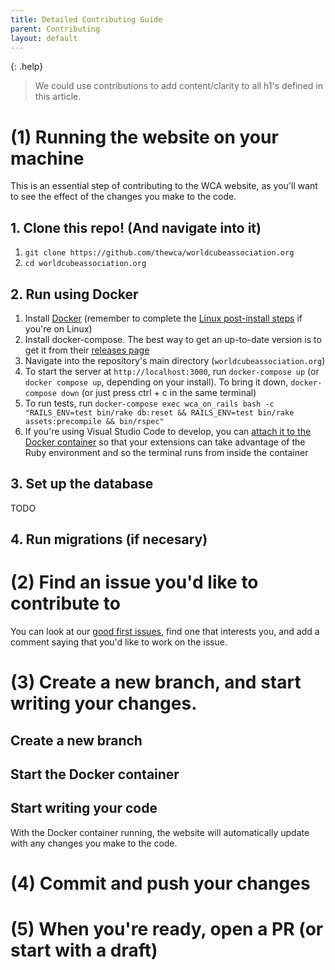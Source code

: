 ```yaml
---
title: Detailed Contributing Guide
parent: Contributing
layout: default
---
```


{: .help}
> We could use contributions to add content/clarity to all h1's defined in this article.

# (1) Running the website on your machine

This is an essential step of contributing to the WCA website, as you'll want to see the effect of the changes you make to the code.

## 1. Clone this repo! (And navigate into it)
1. `git clone https://github.com/thewca/worldcubeassociation.org`
2. `cd worldcubeassociation.org`

## 2. Run using Docker

1. Install [Docker](https://docs.docker.com/get-docker/) (remember to complete the [Linux post-install steps](https://docs.docker.com/engine/install/linux-postinstall/) if you're on Linux)
2. Install docker-compose. The best way to get an up-to-date version is to get it from their [releases page](https://github.com/docker/compose/releases)
3. Navigate into the repository's main directory (`worldcubeassociation.org`)
4. To start the server at `http://localhost:3000`, run `docker-compose up` (or `docker compose up`, depending on your install). To bring it down, `docker-compose down` (or just press ctrl + c in the same terminal)
5. To run tests, run `docker-compose exec wca_on_rails bash -c "RAILS_ENV=test bin/rake db:reset && RAILS_ENV=test bin/rake assets:precompile && bin/rspec"`
6. If you're using Visual Studio Code to develop, you can [attach it to the Docker container](https://code.visualstudio.com/docs/remote/containers) so that your extensions can take advantage of the Ruby environment and so the terminal runs from inside the container

## 3. Set up the database
TODO

## 4. Run migrations (if necesary)

# (2) Find an issue you'd like to contribute to

You can look at our [good first issues](), find one that interests you, and add a comment saying that you'd like to work on the issue. 

# (3) Create a new branch, and start writing your changes.

## Create a new branch

## Start the Docker container

## Start writing your code

With the Docker container running, the website will automatically update with any changes you make to the code.

# (4) Commit and push your changes

# (5) When you're ready, open a PR (or start with a draft)
